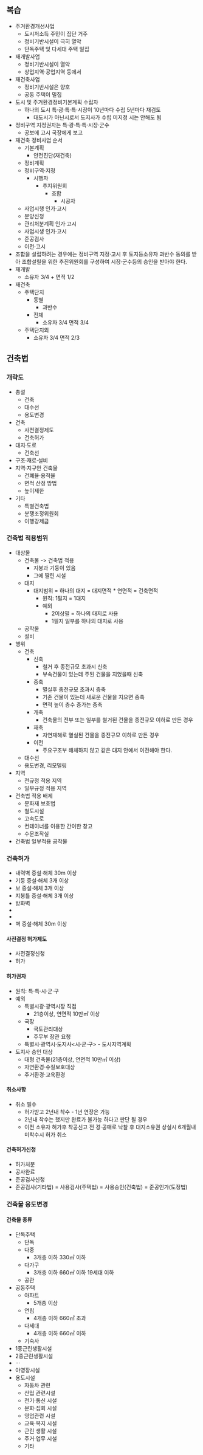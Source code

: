 ## 복습
- 주거환경개선사업
    - 도시저소득 주민이 집단 거주
    - 정비기반시설이 극히 열악
    - 단독주택 및 다세대 주택 밀집
- 재개발사업
    - 정비기반시설이 열악
    - 상업지역·공업지역 등에서 
- 재건축사업
    - 정비기반시설은 양호
    - 공동 주택이 밀집
- 도시 및 주거환경정비기본계획 수립자
    - 하나의 도시 특·광·특·특·시장이 10년마다 수립 5년마다 재검토
        - 대도시가 아닌시로서 도지사가 수립 미지정 시는 안해도 됨
- 정비구역 지정권자는 특·광·특·특·시장·군수
    - 공보에 고시 국장에게 보고
- 재건축 정비사업 순서
    - 기본계획
        - 안전진단(재건축)
    - 정비계획
    - 정비구역·지정
        - 시행자
            - 추지위원회
                - 조합
                    - 시공자
    - 사업시행 인가·고시
    - 분양신청
    - 관리처분계획 인가·고시
    - 사업시생 인가·고시
    - 준공검사
    - 이전·고시
- 조합을 설립하려는 경우에는 정비구역 지정·고시 후 토지등소유자 과반수 동의를 받아 조합설릴을 위한 추진위원회를 구성하여 시장·군수등의 승인을 받아야 한다.
- 재개발
    - 소유자 3/4 + 면적 1/2
- 재건축
    - 주택단지
        - 동별 
            - 과반수
        - 전체 
            - 소유자 3/4 면적 3/4
    - 주택단지외
        - 소유자 3/4 면적 2/3

## 건축법
### 개략도
- 총설
    - 건축
    - 대수선
    - 용도변경
- 건축
    - 사전결정제도
    - 건축허가
- 대지·도로
    - 건축선
- 구조·재료·설비
- 지역·지구안 건축물
    - 건폐율·용적율
    - 면적 산정 방법
    - 높이제한
- 기타
    - 특별건축법
    - 분쟁조정위원회
    - 이행강제금
### 건축법 적용범위
- 대상물
    - 건축물 -> 건축법 적용
        - 지붕과 기둥이 있음
        - 그에 딸린 시설
    - 대지
        - 대지범위 = 하나의 대지 = 대지면적 * 연면적 = 건축면적
            - 원칙: 1필지 = 1대지
            - 예외
                - 2이상필 = 하나의 대지로 사용
                - 1필지 일부를 하나의 대지로 사용
    - 공작물
    - 설비
- 행위
    - 건축
        - 신축
            - 철거 후 종전규모 초과시 신축
            - 부속건물이 있는데 주된 건물을 지었을때 신축
        - 증축
            - 멸실후 종전규모 초과시 증축
            - 기존 건물이 있는데 새로운 건물을 지으면 증측
            - 면적 높이 층수 증가는 증축
        - 개축
            - 건축물의 전부 또는 일부를 철거된 건물을 종전규모 이하로 만든 경우
        - 재축
            - 자연재해로 멸실된 건물을 종전규모 이하로 만든 경우
        - 이전
            - 주요구조부 해체하지 않고 같은 대지 안에서 이전해야 한다.
    - 대수선
    - 용도변경, 리모델링
- 지역
    - 전규정 적용 지역
    - 일부규정 적용 지역
- 건축법 적용 배제 
    - 문화재 보호법
    - 철도시설
    - 고속도로
    - 컨테이너를 이용한 간이한 창고
    - 수문조작실
- 건축법 일부적용 공작물

### 건축허가
- 내력벽 증설·해체 30m 이상
- 기둥 증설·해체 3개 이상
- 보 증설·해체 3개 이상
- 지붕틀 증설·해체 3개 이상
- 방화벽
- 
- 
- 벽 증설·해체 30m 이상
#### 사전결정 허가제도
- 사전결정신청
- 허가
#### 허가권자
- 원칙: 특·특·시·군·구
- 예외
    - 특별시광·광역시장 직접
        - 21층이상, 연면적 10만㎡ 이상
    - 국장
        - 국토관리대상
        - 주무부 장관 요청
    - 특별시·광역시·도지사<시·군·구> - 도시지역계획
- 도지사 승인 대상
    - 대형 건축물(21층이상, 연면적 10만㎡ 이상)
    - 자연환경·수질보호대상 
    - 주거환경·교육환경
#### 취소사항
- 취소 필수
    - 허가받고 2년내 착수 - 1년 연장은 가능
    - 2년내 착수는 했지만 완료가 불가능 하다고 판단 될 경우
    - 이전 소유자 허가후 착공신고 전 경·공매로 낙찰 후 대지소유권 상실시 6개월내 미착수시 허가 취소

#### 건축허가신청
- 허가처분
- 공사완료
- 준공검사신청
- 준공검사(기타법) = 사용검사(주택법) = 사용승인(건축법) = 준공인가(도정법)
### 건축물 용도변경
#### 건축물 종류
- 단독주택
    - 단독
    - 다중
        - 3개층 이하 330㎡ 이하
    - 다가구
        - 3개층 이하 660㎡ 이하 19세대 이하
    - 공관
- 공동주택
    - 아파트
        - 5개층 이상
    - 연립
        - 4개층 이하 660㎡ 초과
    - 다세대
        - 4개층 이하 660㎡ 이하
    - 기숙사
- 1종근린생활시설
- 2종근린생활시설
- ···
- 야영장시설
- 용도시설
    - 자동차 관련
    - 산업 관련시설
    - 전기·통신 시설
    - 문화·집회 시설
    - 영업관련 시설
    - 교육·복지 시설
    - 근린 생활 시설
    - 주거·업무 시설
    - 기타
